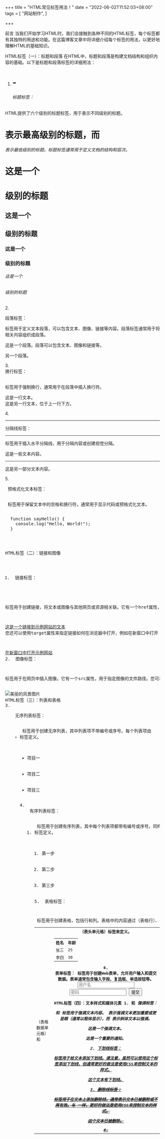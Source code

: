 +++
title = "HTML常见标签用法！"
date = "2022-06-02T11:52:03+08:00"
tags = [
    "网站制作",
]

+++

前言
当我们开始学习HTML时，我们会接触到各种不同的HTML标签，每个标签都有其独特的用途和功能。在这篇博客文章中将详细介绍每个标签的用法，以更好地理解HTML的基础知识。

HTML标签（一）：标题和段落
在HTML中，标题和段落是构建文档结构和组织内容的基础。以下是标题和段落标签的详细用法：

1. <h1> - <h6> 标题标签：

HTML提供了六个级别的标题标签，用于表示不同级别的标题。<h1> 表示最高级别的标题，而 <h6> 表示最低级别的标题。标题标签通常用于定义文档的结构和层次。

<h1>这是一个<h1>级别的标题</h1>
<h2>这是一个<h2>级别的标题</h2>
<h3>这是一个<h3>级别的标题</h3>
<!-- ... -->
<h6>这是一个<h6>级别的标题</h6>
2. <p> 段落标签：

<p> 标签用于定义文本段落，可以包含文本、图像、链接等内容。段落标签通常用于将相关内容组织成段落。

<p>这是一个段落。段落可以包含文本、图像和链接等。</p>
<p>另一个段落。</p>
3. <br> 换行标签：

<br> 标签用于强制换行，通常用于在段落中插入换行符。

<p>这是一行文本。<br>这是另一行文本，位于上一行下方。</p>
4. <hr> 分隔线标签：

<hr> 标签用于插入水平分隔线，用于分隔内容或创建视觉分隔。

<p>这是一些文本内容。</p>
<hr>
<p>这是另一部分文本内容。</p>
5. <pre> 预格式化文本标签：

<pre> 标签用于保留文本中的空格和换行符，通常用于显示代码或预格式化文本。

<pre>
  function sayHello() {
    console.log("Hello, World!");
  }
</pre>
HTML标签（二）：链接和图像
1. <a> 链接标签：

<a> 标签用于创建链接，将文本或图像与其他网页或资源相关联。它有一个href属性，用于指定链接的目标URL。

<a href="https://www.example.com">这是一个链接到示例网站的文本</a>
您还可以使用target属性来指定链接如何在浏览器中打开，例如在新窗口中打开：

<a href="https://www.example.com" target="_blank">在新窗口中打开示例网站</a>
2. <img> 图像标签：

<img> 标签用于在网页中插入图像。它有一个src属性，用于指定图像的文件路径。您可以设置alt属性来提供图像的替代文本，以便在图像无法加载时提供描述。

<img src="image.jpg" alt="美丽的风景图片">
HTML标签（三）：列表和表格
3. <ul> 无序列表标签：

<ul> 标签用于创建无序列表，其中列表项不带编号或序号。每个列表项由<li>标签定义。

<ul>
  <li>项目一</li>
  <li>项目二</li>
  <li>项目三</li>
</ul>
4. <ol> 有序列表标签：

<ol> 标签用于创建有序列表，其中每个列表项都带有编号或序号。同样，每个列表项由<li>标签定义。

<ol>
  <li>第一步</li>
  <li>第二步</li>
  <li>第三步</li>
</ol>
5. <table> 表格标签：

<table> 标签用于创建表格，包括行和列。表格中的内容通过<tr>（表格行）、<td>（表格数据单元格）和<th>（表头单元格）标签来定义。

<table>
  <tr>
    <th>姓名</th>
    <th>年龄</th>
  </tr>
  <tr>
    <td>张三</td>
    <td>25</td>
  </tr>
  <tr>
    <td>李四</td>
    <td>30</td>
  </tr>
</table>
6. <form> 表单标签：

<form> 标签用于创建Web表单，允许用户输入和提交数据。表单通常包含输入字段、复选框、单选按钮等。

<form action="submit.php" method="post">
  <!-- 表单元素在这里 -->
  <input type="text" name="username" placeholder="用户名">
  <input type="password" name="password" placeholder="密码">
  <button type="submit">提交</button>
</form>
HTML标签（四）：文本样式和媒体元素
1. <strong> 和 <em> 强调标签：

<strong> 和 <em> 标签用于强调文本内容。<strong> 表示强调文本更加重要或更显眼（通常以粗体显示），而 <em> 表示斜体文本以强调。

<p>这是一个<em>强调</em>文本。</p>
<p>这是一个<strong>重要的</strong>通知。</p>
2. <u> 下划线标签：

<u> 标签用于给文本添加下划线。请注意，虽然可以使用这个标签添加下划线，但通常更好的做法是使用CSS来控制文本的样式。

<p>这个文本有<u>下划线</u>。</p>
3. <s> 删除线标签：

<s> 标签用于在文本上添加删除线，通常表示文本已被删除或不再有效。与 <u> 一样，更好的做法是使用CSS来控制文本的样式。

<p>这个文本已被<s>删除</s>。</p>
4. <audio> 和 <video> 媒体标签：

<audio> 和 <video> 标签用于在网页中嵌入音频和视频。它们允许您播放媒体文件，提供了控制和自定义选项。

<audio controls>
  <source src="music.mp3" type="audio/mpeg">
  您的浏览器不支持音频标签。
</audio>
<video controls>
  <source src="video.mp4" type="video/mp4">
  您的浏览器不支持视频标签。
</video>
HTML标签（五）：其他常用标签
1. <div> 分区标签：

<div> 标签用于创建一个通用的容器，通常用于分组和样式化网页中的元素。它本身不会添加任何可见的效果，但允许您将元素组织成块或部分，以便使用CSS进行样式化。

<div class="container">
  <p>这是一个容器中的文本。</p>
  <img src="image.jpg" alt="图片">
</div>
2. <span> 行内标签：

<span> 标签类似于<div>，但它是一个行内元素，通常用于内联样式化文本的一部分。

<p>这个<span style="color: red;">文本</span>是红色的。</p>
HTML标签（六）：表单元素和元数据
1. <input> 输入标签：

<input> 标签用于创建各种类型的表单输入字段，如文本框、密码框、单选按钮、复选框等。它的 type 属性确定了输入字段的类型。

<input type="text" name="username" placeholder="用户名">
<input type="password" name="password" placeholder="密码">
<input type="radio" name="gender" value="male"> 男性
<input type="radio" name="gender" value="female"> 女性
<input type="checkbox" name="subscribe" value="yes"> 订阅
2. <select> 选择框标签：

<select> 标签用于创建下拉选择框，允许用户从一组选项中选择一个或多个。选项由 <option> 标签定义。

<select name="country">
  <option value="us">美国</option>
  <option value="ca">加拿大</option>
  <option value="uk">英国</option>
</select>
3. <textarea> 文本区域标签：

<textarea> 标签用于创建多行文本输入框，通常用于用户输入大段文本。

<textarea name="comments" rows="4" cols="50">在这里输入您的评论...</textarea>
4. <label> 标签：

<label> 标签用于为表单元素提供标签文本，提高表单的可读性和可访问性。通常，<label> 与相关的表单元素通过 for 属性进行关联。

<label for="username">用户名：</label>
<input type="text" name="username" id="username">
5. <meta> 元标签：

<meta> 元标签用于提供有关HTML文档的元数据信息，如字符集、作者、关键词等。它通常位于文档的 <head> 部分。

<meta charset="UTF-8">
<meta name="author" content="John Doe">
<meta name="keywords" content="HTML, CSS, JavaScript">
HTML标签（七）：其他有用的标签
1. <iframe> 内联框架标签：

<iframe> 标签用于嵌入另一个网页或文档。这使得您可以将其他网页嵌入到您的网页中，例如嵌入地图、视频或其他内容。

<iframe src="https://www.google.com/maps/embed?pb=!1m18!1m12!1m3..."></iframe>
2. <abbr> 缩写标签：

<abbr> 标签用于定义缩写或首字母缩略词，并通过 title 属性提供完整的解释。

<abbr title="HyperText Markup Language">HTML</abbr> 是网页标记语言。
3. <time> 时间标签：

<time> 标签用于表示日期和时间。它可以帮助搜索引擎和浏览器正确地解释日期和时间信息。

<p>文章发布于 <time datetime="2023-09-30">2023年9月30日</time></p>
HTML标签（八）：更多常见标签
1. <dl>、<dt> 和 <dd> 标签：

<dl> 标签用于创建描述列表，<dt> 标签定义术语标题，<dd> 标签定义术语的描述。

<dl>
  <dt>HTML</dt>
  <dd>超文本标记语言</dd>
  <dt>CSS</dt>
  <dd>层叠样式表</dd>
</dl>
2. 嵌套标签：

HTML允许您嵌套标签，这意味着您可以将一个标签放在另一个标签内部。例如，您可以将链接标签<a>嵌套在列表项<li>内。

<ul>
  <li><a href="#">链接一</a></li>
  <li><a href="#">链接二</a></li>
</ul>
3. 特殊字符和实体引用：

某些字符在HTML中具有特殊意义，因此如果要在文本中显示它们，必须使用实体引用或字符实体。例如，< 必须写成 &lt;。

<p><div> 是一个 HTML 标签。</p>
4. <blockquote> 引用标签：

<blockquote> 标签用于引用文本，通常用于引用他人的言论或引用。

<blockquote>
  <p>“学而不思则罔，思而不学则殆。”</p>
  <cite>——孔子</cite>
</blockquote>
HTML标签（九）：链接、媒体元素、样式和元数据
1. <link> 链接标签：

<link> 标签通常用于将外部资源引入到HTML文档中，最常用于链接样式表（CSS文件）。

<link rel="stylesheet" type="text/css" href="styles.css">
2. <style> 内联样式标签：

<style> 标签用于在HTML文档内部定义样式规则，它通常位于文档的 <head> 部分。这样的样式称为内联样式。

<style>
  p {
    color: blue;
  }
</style>
3. <script> 脚本标签：

<script> 标签用于在HTML文档中嵌入JavaScript代码，可以实现网页的交互和动态效果。

<script>
  function sayHello() {
    alert("Hello, World!");
  }
</script>
4. <noscript> 无脚本标签：

<noscript> 标签用于在用户禁用了JavaScript时提供替代内容，通常用于向用户提供必要的信息或指令。

<noscript>
  请启用JavaScript以查看此网站的全部功能。
</noscript>
HTML标签（十）：文本格式化、媒体元素控制和高级功能
1 <mark> 高亮标签：

<mark> 标签用于在文本中突出显示或高亮特定的部分，通常以黄色背景显示。

<p>这段文字中的 <mark>关键信息</mark> 需要特别注意。</p>
2. <ins> 和 <del> 标签：

<ins> 和 <del> 标签分别用于表示插入和删除的文本更改，通常以下划线或删除线显示。

<p>这是 <ins>新添加的文本</ins>。</p>
<p>这是 <del>已删除的文本</del>。</p>
3. <iframe> 内联框架标签：

<iframe> 标签用于嵌入另一个网页或文档，例如，您可以嵌入一个Google地图或其他网页。

<iframe src="https://www.google.com/maps/embed?pb=!1m18!1m12!1m3..."></iframe>
4. <canvas> 画布标签：

<canvas> 标签用于绘制图形，创建图表、动画和其他视觉效果的HTML5元素。

<canvas id="myCanvas" width="200" height="100"></canvas>
5. <svg> 可缩放矢量图形标签：

<svg> 标签用于在网页上创建矢量图形，支持缩放而不失真。它通常用于创建图标和图形。

<svg width="100" height="100">
  <circle cx="50" cy="50" r="40" stroke="black" stroke-width="2" fill="red" />
</svg>
6. <details> 和 <summary> 标签：

<details> 和 <summary> 标签用于创建可折叠的内容区域，允许用户单击摘要来显示或隐藏详细信息。

<details>
  <summary>显示更多信息</summary>
  <p>这里是更多的详细内容。</p>
</details>
7 <template> 模板标签：

<template> 标签用于定义客户端模板，它的内容不会直接显示在页面上，但可以通过JavaScript进行克隆和显示。

<template id="myTemplate">
  <p>This is a template.</p>
</template>
HTML标签（十一）：表格、表单和高级功能
1. <table> 表格标签：

<table> 标签用于创建表格，可以包含行（<tr>）、表头单元格（<th>）和数据单元格（<td>）等。

<table>
  <tr>
    <th>姓名</th>
    <th>年龄</th>
  </tr>
  <tr>
    <td>张三</td>
    <td>25</td>
  </tr>
  <tr>
    <td>李四</td>
    <td>30</td>
  </tr>
</table>
2. <form> 表单标签：

<form> 标签用于创建表单，允许用户输入和提交数据。它可以包含文本字段、复选框、单选按钮等。

<form action="submit.php" method="post">
  <input type="text" name="username" placeholder="用户名">
  <input type="password" name="password" placeholder="密码">
  <button type="submit">提交</button>
</form>
3. <fieldset> 和 <legend> 组合标签：

<fieldset> 标签用于创建一组相关的表单元素，而 <legend> 标签用于为这组元素提供标题。

<fieldset>
  <legend>联系信息</legend>
  <label for="name">姓名：</label>
  <input type="text" id="name" name="name">
  <!-- 其他表单元素 -->
</fieldset>
4. <label> 标签：

<label> 标签用于为表单元素提供标签文本，提高表单的可读性和可访问性。通常，<label> 与相关的表单元素通过 for 属性进行关联。

<label for="email">电子邮件：</label>
<input type="email" id="email" name="email">
5. <select> 和 <option> 下拉选择框标签：

<select> 标签用于创建下拉选择框，而 <option> 标签用于定义选项。

<select name="country">
  <option value="us">美国</option>
  <option value="ca">加拿大</option>
  <option value="uk">英国</option>
</select>
6. <input type="file"> 文件上传标签：

<input type="file"> 标签用于允许用户选择并上传文件。

<label for="file">选择文件：</label>
<input type="file" id="file" name="file">

7. <progress> 进度标签：

<progress> 标签用于显示任务的完成进度，通常用于上传或下载任务等。

<progress value="50" max="100">50%</progress>
8. <details> 和 <summary> 标签：

<details> 和 <summary> 标签用于创建可折叠的内容区域，允许用户单击摘要来显示或隐藏详细信息，这在创建交互性网页时非常有用。

<details>
  <summary>显示更多信息</summary>
  <p>这里是更多的详细内容。</p>
</details>
这些是用于创建表格、表单以及其他高级功能的HTML标签。HTML提供了丰富的功能，可以满足各种不同类型的网页需求。

{{< timeline date="2023-10-01" title="国庆节" description="祖国生日快乐" tags="节日" url="" >}}
